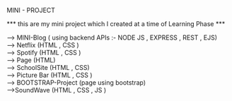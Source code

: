 MINI - PROJECT 

*** this are my mini project which I created at a time of Learning Phase  ***

--> MINI-Blog ( using backend APIs :- NODE JS , EXPRESS , REST , EJS)                 
--> Netflix (HTML , CSS )                                                       
--> Spotify (HTML , CSS )                                                       
--> Page  (HTML)                                                             
--> SchoolSite (HTML , CSS)                                          
--> Picture Bar (HTML , CSS )                                        
--> BOOTSTRAP-Project (page using bootstrap)                                      
-->SoundWave (HTML , CSS , JS )
